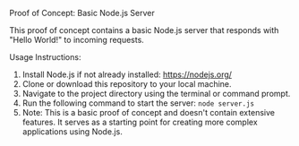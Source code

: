Proof of Concept: Basic Node.js Server

This proof of concept contains a basic Node.js server that responds with "Hello World!" to incoming requests.


Usage Instructions:
1. Install Node.js if not already installed: https://nodejs.org/
2. Clone or download this repository to your local machine.
3. Navigate to the project directory using the terminal or command prompt.
4. Run the following command to start the server:
    `node server.js`
5. Note: This is a basic proof of concept and doesn't contain extensive features. It serves as a starting point for creating more complex applications using Node.js.